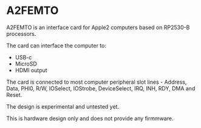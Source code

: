 # A2FEMTO

A2FEMTO is an interface card for Apple2 computers based on RP2530-B processors.

The card can interface the computer to:
* USB-c
* MicroSD
* HDMI output

The card is connected to most computer peripheral slot lines - Address, Data, PHI0, R/W, IOSelect, IOStrobe, DeviceSelect, IRQ, INH, RDY, DMA and Reset.

The design is experimental and untested yet.

This is hardware design only and does not provide any firmmware.
